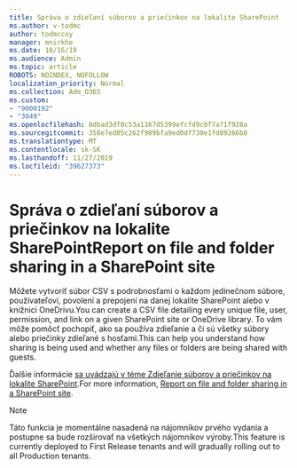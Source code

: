 ```yaml
---
title: Správa o zdieľaní súborov a priečinkov na lokalite SharePoint
ms.author: v-todmc
author: todmccoy
manager: mnirkhe
ms.date: 10/16/19
ms.audience: Admin
ms.topic: article
ROBOTS: NOINDEX, NOFOLLOW
localization_priority: Normal
ms.collection: Adm_O365
ms.custom:
- "9000192"
- "3049"
ms.openlocfilehash: 8dbad3df0c53a1167d5399efcfd9c0f7a71f928a
ms.sourcegitcommit: 358e7ed05c262f909bfa9ed0df730e1fd89266b8
ms.translationtype: MT
ms.contentlocale: sk-SK
ms.lasthandoff: 11/27/2019
ms.locfileid: "39627373"
---
```

# <a name="report-on-file-and-folder-sharing-in-a-sharepoint-site"></a><span data-ttu-id="39134-102">Správa o zdieľaní súborov a priečinkov na lokalite SharePoint</span><span class="sxs-lookup"><span data-stu-id="39134-102">Report on file and folder sharing in a SharePoint site</span></span>

<span data-ttu-id="39134-103">Môžete vytvoriť súbor CSV s podrobnosťami o každom jedinečnom súbore, používateľovi, povolení a prepojení na danej lokalite SharePoint alebo v knižnici OneDrivu.</span><span class="sxs-lookup"><span data-stu-id="39134-103">You can create a CSV file detailing every unique file, user, permission, and link on a given SharePoint site or OneDrive library.</span></span> <span data-ttu-id="39134-104">To vám môže pomôcť pochopiť, ako sa používa zdieľanie a či sú všetky súbory alebo priečinky zdieľané s hosťami.</span><span class="sxs-lookup"><span data-stu-id="39134-104">This can help you understand how sharing is being used and whether any files or folders are being shared with guests.</span></span>

<span data-ttu-id="39134-105">Ďalšie informácie [sa uvádzajú v téme Zdieľanie súborov a priečinkov na lokalite SharePoint](https://docs.microsoft.com/sharepoint/sharing-reports).</span><span class="sxs-lookup"><span data-stu-id="39134-105">For more information, [Report on file and folder sharing in a SharePoint site](https://docs.microsoft.com/sharepoint/sharing-reports).</span></span>

> [!NOTE]
> <span data-ttu-id="39134-106">Táto funkcia je momentálne nasadená na nájomníkov prvého vydania a postupne sa bude rozširovať na všetkých nájomníkov výroby.</span><span class="sxs-lookup"><span data-stu-id="39134-106">This feature is currently deployed to First Release tenants and will gradually rolling out to all Production tenants.</span></span>